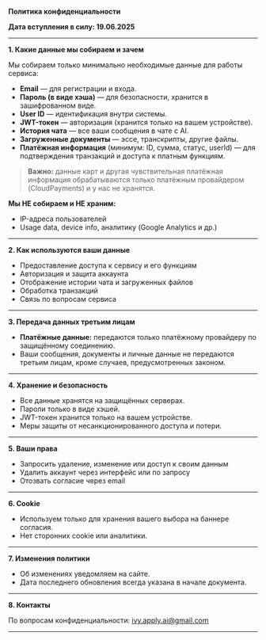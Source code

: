 **Политика конфиденциальности**

**Дата вступления в силу: 19.06.2025**

---

**1. Какие данные мы собираем и зачем**

Мы собираем только минимально необходимые данные для работы сервиса:

- **Email** — для регистрации и входа.
- **Пароль (в виде хэша)** — для безопасности, хранится в зашифрованном виде.
- **User ID** — идентификация внутри системы.
- **JWT-токен** — авторизация (хранится только на вашем устройстве).
- **История чата** — все ваши сообщения в чате с AI.
- **Загруженные документы** — эссе, транскрипты, другие файлы.
- **Платёжная информация** (минимум: ID, сумма, статус, userId) — для подтверждения транзакций и доступа к платным функциям.

> **Важно:** данные карт и другая чувствительная платёжная информация обрабатываются только платёжным провайдером (CloudPayments) и у нас не хранятся.

**Мы НЕ собираем и НЕ храним:**

- IP-адреса пользователей
- Usage data, device info, аналитику (Google Analytics и др.)

---

**2. Как используются ваши данные**

- Предоставление доступа к сервису и его функциям
- Авторизация и защита аккаунта
- Отображение истории чата и загруженных файлов
- Обработка транзакций
- Связь по вопросам сервиса

---

**3. Передача данных третьим лицам**

- **Платёжные данные:** передаются только платёжному провайдеру по защищённому соединению.
- Ваши сообщения, документы и личные данные не передаются третьим лицам, кроме случаев, предусмотренных законом.

---

**4. Хранение и безопасность**

- Все данные хранятся на защищённых серверах.
- Пароли только в виде хэшей.
- JWT-токен хранится только на вашем устройстве.
- Меры защиты от несанкционированного доступа и потери.

---

**5. Ваши права**

- Запросить удаление, изменение или доступ к своим данным
- Удалить аккаунт через интерфейс или по запросу
- Отозвать согласие через email

---

**6. Cookie**

- Используем только для хранения вашего выбора на баннере согласия.
- Нет сторонних cookie или аналитики.

---

**7. Изменения политики**

- Об изменениях уведомляем на сайте.
- Дата последнего обновления всегда указана в начале документа.

---

**8. Контакты**

По вопросам конфиденциальности: [ivy.apply.ai@gmail.com](mailto:ivy.apply.ai@gmail.com)

---
